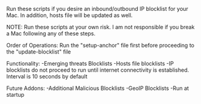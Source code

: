 Run these scripts if you desire an inbound/outbound IP blocklist for your Mac.
In addition, hosts file will be updated as well.

NOTE: Run these scripts at your own risk. I am not responsible if you break a Mac following any of these steps.

Order of Operations:
	Run the "setup-anchor" file first before proceeding to the "update-blocklist" file

Functionality:
-Emerging threats Blocklists
-Hosts file blocklists
-IP blocklists do not proceed to run until internet connectivity is established.
Interval is 10 seconds by default

Future Addons:
-Additional Malicious Blocklists
-GeoIP Blocklists
-Run at startup


